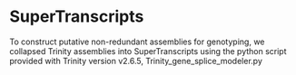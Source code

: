# SuperTranscripts
To construct putative non-redundant assemblies for genotyping, we collapsed Trinity assemblies into SuperTranscripts using the python script provided with Trinity version v2.6.5, Trinity_gene_splice_modeler.py
